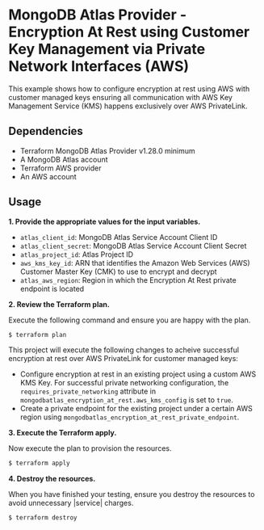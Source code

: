 # MongoDB Atlas Provider - Encryption At Rest using Customer Key Management via Private Network Interfaces (AWS)
This example shows how to configure encryption at rest using AWS with customer managed keys ensuring all communication with AWS Key Management Service (KMS) happens exclusively over AWS PrivateLink.

## Dependencies

* Terraform MongoDB Atlas Provider v1.28.0 minimum
* A MongoDB Atlas account 
* Terraform AWS provider
* An AWS account

## Usage

**1\. Provide the appropriate values for the input variables.**

- `atlas_client_id`: MongoDB Atlas Service Account Client ID
- `atlas_client_secret`: MongoDB Atlas Service Account Client Secret
- `atlas_project_id`: Atlas Project ID
- `aws_kms_key_id`: ARN that identifies the Amazon Web Services (AWS) Customer Master Key (CMK) to use to encrypt and decrypt
- `atlas_aws_region`: Region in which the Encryption At Rest private endpoint is located

**2\. Review the Terraform plan.**

Execute the following command and ensure you are happy with the plan.

``` bash
$ terraform plan
```
This project will execute the following changes to acheive successful encryption at rest over AWS PrivateLink for customer managed keys:

- Configure encryption at rest in an existing project using a custom AWS KMS Key. For successful private networking configuration, the `requires_private_networking` attribute in `mongodbatlas_encryption_at_rest.aws_kms_config` is set to `true`.
- Create a private endpoint for the existing project under a certain AWS region using `mongodbatlas_encryption_at_rest_private_endpoint`. 

**3\. Execute the Terraform apply.**

Now execute the plan to provision the resources.

``` bash
$ terraform apply
```

**4\. Destroy the resources.**

When you have finished your testing, ensure you destroy the resources to avoid unnecessary |service| charges.

``` bash
$ terraform destroy
```

